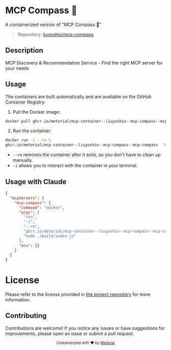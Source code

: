 
# MCP Compass 🧭

A containerized version of "MCP Compass 🧭"

> Repository: [liuyoshio/mcp-compass](https://github.com/liuyoshio/mcp-compass)

## Description

MCP Discovery & Recommendation Service - Find the right MCP server for your needs


## Usage

The containers are built automatically and are available on the GitHub Container Registry.

1. Pull the Docker image:

```bash
docker pull ghcr.io/metorial/mcp-container--liuyoshio--mcp-compass--mcp-compass
```

2. Run the container:

```bash
docker run -i --rm \ 
ghcr.io/metorial/mcp-container--liuyoshio--mcp-compass--mcp-compass  "node ./build/index.js"
```

- `--rm` removes the container after it exits, so you don't have to clean up manually.
- `-i` allows you to interact with the container in your terminal.




## Usage with Claude

```json
{
  "mcpServers": {
    "mcp-compass": {
      "command": "docker",
      "args": [
        "run",
        "-i",
        "--rm",
        "ghcr.io/metorial/mcp-container--liuyoshio--mcp-compass--mcp-compass",
        "node ./build/index.js"
      ],
      "env": {}
    }
  }
}
```

# License

Please refer to the license provided in [the project repository](https://github.com/liuyoshio/mcp-compass) for more information.

## Contributing

Contributions are welcome! If you notice any issues or have suggestions for improvements, please open an issue or submit a pull request.

<div align="center">
  <sub>Containerized with ❤️ by <a href="https://metorial.com">Metorial</a></sub>
</div>
  